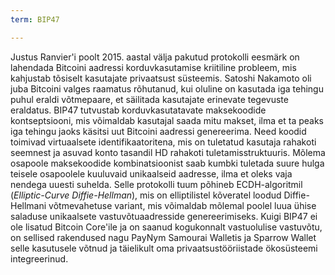```yaml
---
term: BIP47

---
```

Justus Ranvier'i poolt 2015. aastal välja pakutud protokolli eesmärk on lahendada Bitcoini aadressi korduvkasutamise kriitiline probleem, mis kahjustab tõsiselt kasutajate privaatsust süsteemis. Satoshi Nakamoto oli juba Bitcoini valges raamatus rõhutanud, kui oluline on kasutada iga tehingu puhul eraldi võtmepaare, et säilitada kasutajate erinevate tegevuste eraldatus. BIP47 tutvustab korduvkasutatavate maksekoodide kontseptsiooni, mis võimaldab kasutajal saada mitu makset, ilma et ta peaks iga tehingu jaoks käsitsi uut Bitcoini aadressi genereerima. Need koodid toimivad virtuaalsete identifikaatoritena, mis on tuletatud kasutaja rahakoti seemnest ja asuvad konto tasandil HD rahakoti tuletamisstruktuuris. Mõlema osapoole maksekoodide kombinatsioonist saab kumbki tuletada suure hulga teisele osapoolele kuuluvaid unikaalseid aadresse, ilma et oleks vaja nendega uuesti suhelda. Selle protokolli tuum põhineb ECDH-algoritmil (*Elliptic-Curve Diffie-Hellman*), mis on elliptilistel kõveratel loodud Diffie-Hellmani võtmevahetuse variant, mis võimaldab mõlemal poolel luua ühise saladuse unikaalsete vastuvõtuaadresside genereerimiseks. Kuigi BIP47 ei ole lisatud Bitcoin Core'ile ja on saanud kogukonnalt vastuolulise vastuvõtu, on sellised rakendused nagu PayNym Samourai Walletis ja Sparrow Wallet selle kasutusele võtnud ja täielikult oma privaatsustööriistade ökosüsteemi integreerinud.